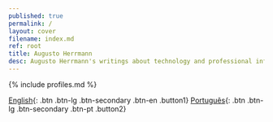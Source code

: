 ```yaml
---
published: true
permalink: /
layout: cover
filename: index.md
ref: root
title: Augusto Herrmann
desc: Augusto Herrmann's writings about technology and professional info.
---
```


{% include profiles.md %}

[English](en/){: .btn .btn-lg .btn-secondary .btn-en .button1}
[Português](pt/){: .btn .btn-lg .btn-secondary .btn-pt .button2}

